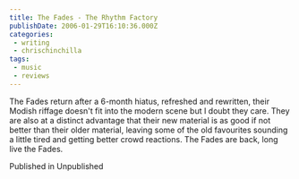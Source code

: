 ```yaml
---
title: The Fades - The Rhythm Factory
publishDate: 2006-01-29T16:10:36.000Z
categories:
 - writing
 - chrischinchilla
tags: 
 - music 
 - reviews
---
```


The Fades return after a 6-month hiatus, refreshed and rewritten, their Modish riffage doesn't fit into the modern scene but I doubt they care. They are also at a distinct advantage that their new material is as good if not better than their older material, leaving some of the old favourites sounding a little tired and getting better crowd reactions. The Fades are back, long live the Fades.

Published in Unpublished
